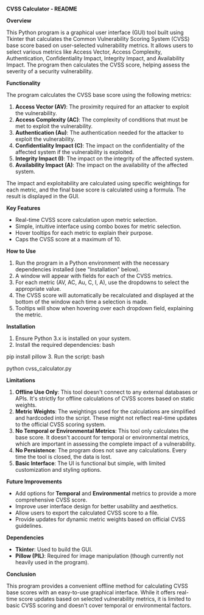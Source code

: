 **CVSS Calculator - README**

**Overview**

This Python program is a graphical user interface (GUI) tool built using Tkinter that calculates the Common Vulnerability Scoring System (CVSS) base score based on user-selected vulnerability metrics. It allows users to select various metrics like Access Vector, Access Complexity, Authentication, Confidentiality Impact, Integrity Impact, and Availability Impact. The program then calculates the CVSS score, helping assess the severity of a security vulnerability.

**Functionality**

The program calculates the CVSS base score using the following metrics:

1. **Access Vector (AV)**: The proximity required for an attacker to exploit the vulnerability.
2. **Access Complexity (AC)**: The complexity of conditions that must be met to exploit the vulnerability.
3. **Authentication (Au)**: The authentication needed for the attacker to exploit the vulnerability.
4. **Confidentiality Impact (C)**: The impact on the confidentiality of the affected system if the vulnerability is exploited.
5. **Integrity Impact (I)**: The impact on the integrity of the affected system.
6. **Availability Impact (A)**: The impact on the availability of the affected system.

The impact and exploitability are calculated using specific weightings for each metric, and the final base score is calculated using a formula. The result is displayed in the GUI.

**Key Features**

- Real-time CVSS score calculation upon metric selection.
- Simple, intuitive interface using combo boxes for metric selection.
- Hover tooltips for each metric to explain their purpose.
- Caps the CVSS score at a maximum of 10.

**How to Use**

1. Run the program in a Python environment with the necessary dependencies installed (see "Installation" below).
2. A window will appear with fields for each of the CVSS metrics.
3. For each metric (AV, AC, Au, C, I, A), use the dropdowns to select the appropriate value.
4. The CVSS score will automatically be recalculated and displayed at the bottom of the window each time a selection is made.
5. Tooltips will show when hovering over each dropdown field, explaining the metric.

**Installation**

1. Ensure Python 3.x is installed on your system.
2. Install the required dependencies:
bash
 
pip install pillow
3. Run the script:
bash
 
python cvss\_calculator.py

**Limitations**

1. **Offline Use Only**: This tool doesn't connect to any external databases or APIs. It's strictly for offline calculations of CVSS scores based on static weights.
2. **Metric Weights**: The weightings used for the calculations are simplified and hardcoded into the script. These might not reflect real-time updates to the official CVSS scoring system.
3. **No Temporal or Environmental Metrics**: This tool only calculates the base score. It doesn't account for temporal or environmental metrics, which are important in assessing the complete impact of a vulnerability.
4. **No Persistence**: The program does not save any calculations. Every time the tool is closed, the data is lost.
5. **Basic Interface**: The UI is functional but simple, with limited customization and styling options.

**Future Improvements**

- Add options for **Temporal** and **Environmental** metrics to provide a more comprehensive CVSS score.
- Improve user interface design for better usability and aesthetics.
- Allow users to export the calculated CVSS score to a file.
- Provide updates for dynamic metric weights based on official CVSS guidelines.

**Dependencies**

- **Tkinter**: Used to build the GUI.
- **Pillow (PIL)**: Required for image manipulation (though currently not heavily used in the program).

**Conclusion**

This program provides a convenient offline method for calculating CVSS base scores with an easy-to-use graphical interface. While it offers real-time score updates based on selected vulnerability metrics, it is limited to basic CVSS scoring and doesn't cover temporal or environmental factors.

